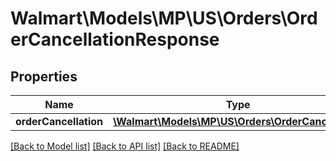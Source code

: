 # Walmart\Models\MP\US\Orders\OrderCancellationResponse

## Properties

Name | Type | Description | Notes
------------ | ------------- | ------------- | -------------
**orderCancellation** | [**\Walmart\Models\MP\US\Orders\OrderCancellation**](OrderCancellation.md) |  | [optional]


[[Back to Model list]](./) [[Back to API list]](../../../../../README.md#supported-apis) [[Back to README]](../../../../../README.md)
